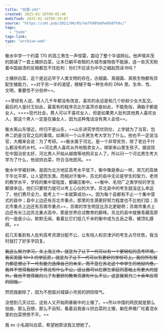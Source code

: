 ```yaml
---
title: "白菜-zmt"
created: 2025-01-16T09:05:46
modified: 2025-01-16T09:29:07
source: "https://zmt.pub/2021/06/05/%e7%99%bd%e8%8f%9c/"
tags:
  - "todo"
tags-link:
type: "archive-web"
---
```


衡水中学一个约莫 170 的高三男生一声惊雷，震动了整个华语网坛。他声情并茂的朗诵了一首土猪拱白菜，让本已躺平收租的大城市废物夜不能寐，连一些天天盼着中国崩溃的反贼都忍不住批判：你们不应该为中华之崛起而读书吗？

土猪拱白菜，这个是远远早于人类文明的存在。古细菌、真细菌、真核生物都有异配生殖能力，==对于另一半的渴望，根植于每一种生命的 DNA 里。生命、性、文明，重要性不分伯仲==。

==曾经有人说，男人几千年都没有改变，喜欢的永远是和几个妙龄少女大乱交。最后的人皇纣王如此，最富有的程序员比尔盖茨亦是如此，不能免俗，满脑子都是女人。====现代社会，男人可以不喜欢女人，但是如果男人批判其他男人喜欢女人，那这个男人一定是在骗女人，因为这种鬼话没有男人会信==。

衡水离山东很近，终归不是山东，==山东讲究学而优则仕，上学就为了当官，包养二奶是当官之后的事情。如果问一个山东男生考大学为了什么，他也不一定说当官，大概率会说：为了考研。==衡水属于河北，是一个非常贫穷，除了老白干什么都没有的乡村。==河北男人喜欢从外地贩卖女人，绑架来山里生孩子。据说现在中国治安太好，河北男人开始从越南等地购买女人了。所以问一个河北男生考大学为了什么，他说拱白菜，符合当地民风。==

衡水中学被封神，是因为北方地区高考水平低下，衡中像是泰山一样，突兀的高耸于华北平原，让人望而生畏。而相对于衡中，苏北的县中无论是学生的智力，老师的教学水平，学校的集中营程度，都碾压衡中。==衡中、毛坦厂之类学校的学生都很幸运，他们只要努力就可以考上心仪的大学。苏北县中的考生就没这么幸运了，他们费尽全力，能考上个一本就算成功==。因为每个县都有不止一个集中营式的县中；县中上边还有苏北市重点，那里的生源更好努力程度也不比他们低；苏北市重点上边还有苏南市重点==，苏南的学生明显比苏北更聪明；苏南市重点上边还有长江边苏北重点高中，那是世界应试教育的巅峰。苏北的县中就像青藏高原的一座座小山，默默无闻，看着比它们低几千米的衡中成为五岳之尊，被顶礼膜拜。==

前几天看到有人批判高考资源分配不公，让有钱人和京津沪的考生占尽优势。我当时就打了好多字回复。

~~我这么努力学习，来上海工作，就是为了让下一代可以有一个更轻松的高考环境。我买美国 10×3 的学区房，就是为了让下一代可以有更好的学校可上。我的所有努力都是想让下一代有能力选择自己的未来，而不是在苏北这个中学生的地狱内卷。我并不觉得我起步于苏北有什么不公，这让我可以在原生家庭的基础上有更大的提升。我也不觉得我的儿子有更好的教育资源有什么不公，这是我努力三十余年应得的回报。~~

然而我删除了，因为不想面对城镇小市民的阴阳怪气。

没想到几天过后，这些人又开始网暴衡中的土猪了。==所以中国的网民就是那么扭曲、那么丑陋、那么不自知，看着自我奋斗拱白菜的土猪，躺在养殖厂吃着泔水里的白菜愤愤不平。==

我 ex 小名就叫白菜，希望她原谅我又想她了。

